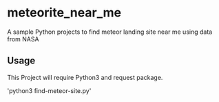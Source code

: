 # meteorite_near_me
A sample Python projects to find meteor landing site near me using data from NASA

## Usage

This Project will require Python3 and request package.

'python3 find-meteor-site.py'
